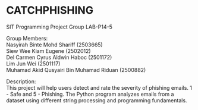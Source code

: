 # CATCHPHISHING
SIT Programming Project Group LAB-P14-5

Group Members:\
Nasyirah Binte Mohd Shariff (2503665)\
Siew Wee Kiam Eugene (2502012)\
Del Carmen Cyrus Aldwin Haboc (2501172)\
Lim Jun Wei (2501117)\
Muhamad Akid Qusyairi Bin Muhamad Riduan (2500882)

Description:\
This project will help users detect and rate the severity of phishing emails. 1 - Safe and 5 - Phishing. The Python program analyzes emails from a dataset using different string processing and programming fundamentals.
